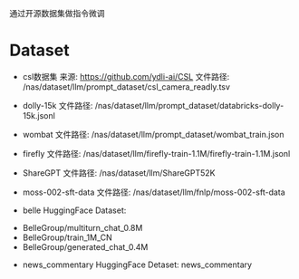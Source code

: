 通过开源数据集做指令微调

# Dataset
* csl数据集
来源: https://github.com/ydli-ai/CSL
文件路径: /nas/dataset/llm/prompt_dataset/csl_camera_readly.tsv

* dolly-15k
文件路径: /nas/dataset/llm/prompt_dataset/databricks-dolly-15k.jsonl

* wombat
文件路径: /nas/dataset/llm/prompt_dataset/wombat_train.json

* firefly
文件路径: /nas/dataset/llm/firefly-train-1.1M/firefly-train-1.1M.jsonl

* ShareGPT
文件路径: /nas/dataset/llm/ShareGPT52K

* moss-002-sft-data
文件路径: /nas/dataset/llm/fnlp/moss-002-sft-data

* belle
HuggingFace Dataset:
- BelleGroup/multiturn_chat_0.8M
- BelleGroup/train_1M_CN
- BelleGroup/generated_chat_0.4M

* news_commentary
HuggingFace Detaset: news_commentary

